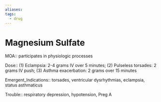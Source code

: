 ```yaml
---
aliases: 
tags:
  - drug
---
```

# Magnesium Sulfate  
  
MOA:: participates in physiologic processes  
  
Dose:: (1) Eclampsia: 2-4 grams IV over 5 minutes; (2) Pulseless torsades: 2 grams IV push; (3) Asthma exacerbation: 2 grams over 15 minutes  
  
Emergent_Indications:: torsades, ventricular dysrhythmias, eclampsia, status asthmaticus  
  
Trouble:: respiratory depression, hypotension, Preg A